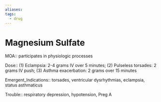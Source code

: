 ```yaml
---
aliases: 
tags:
  - drug
---
```

# Magnesium Sulfate  
  
MOA:: participates in physiologic processes  
  
Dose:: (1) Eclampsia: 2-4 grams IV over 5 minutes; (2) Pulseless torsades: 2 grams IV push; (3) Asthma exacerbation: 2 grams over 15 minutes  
  
Emergent_Indications:: torsades, ventricular dysrhythmias, eclampsia, status asthmaticus  
  
Trouble:: respiratory depression, hypotension, Preg A